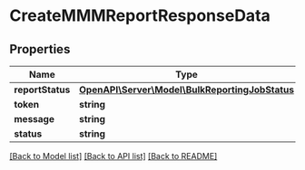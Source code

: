 # CreateMMMReportResponseData

## Properties
Name | Type | Description | Notes
------------ | ------------- | ------------- | -------------
**reportStatus** | [**OpenAPI\Server\Model\BulkReportingJobStatus**](BulkReportingJobStatus.md) |  | [optional] 
**token** | **string** |  | [optional] 
**message** | **string** |  | [optional] 
**status** | **string** |  | [optional] 

[[Back to Model list]](../README.md#documentation-for-models) [[Back to API list]](../README.md#documentation-for-api-endpoints) [[Back to README]](../README.md)


